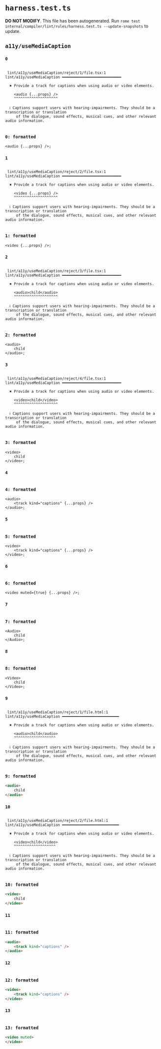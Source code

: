 # `harness.test.ts`

**DO NOT MODIFY**. This file has been autogenerated. Run `rome test internal/compiler/lint/rules/harness.test.ts --update-snapshots` to update.

## `a11y/useMediaCaption`

### `0`

```

 lint/a11y/useMediaCaption/reject/1/file.tsx:1 lint/a11y/useMediaCaption ━━━━━━━━━━━━━━━━━━━━━━━━━━━

  ✖ Provide a track for captions when using audio or video elements.

    <audio {...props} />
    ^^^^^^^^^^^^^^^^^^^^

  ℹ Captions support users with hearing-impairments. They should be a transcription or translation
     of the dialogue, sound effects, musical cues, and other relevant audio information.


```

### `0: formatted`

```tsx
<audio {...props} />;

```

### `1`

```

 lint/a11y/useMediaCaption/reject/2/file.tsx:1 lint/a11y/useMediaCaption ━━━━━━━━━━━━━━━━━━━━━━━━━━━

  ✖ Provide a track for captions when using audio or video elements.

    <video {...props} />
    ^^^^^^^^^^^^^^^^^^^^

  ℹ Captions support users with hearing-impairments. They should be a transcription or translation
     of the dialogue, sound effects, musical cues, and other relevant audio information.


```

### `1: formatted`

```tsx
<video {...props} />;

```

### `2`

```

 lint/a11y/useMediaCaption/reject/3/file.tsx:1 lint/a11y/useMediaCaption ━━━━━━━━━━━━━━━━━━━━━━━━━━━

  ✖ Provide a track for captions when using audio or video elements.

    <audio>child</audio>
    ^^^^^^^^^^^^^^^^^^^^

  ℹ Captions support users with hearing-impairments. They should be a transcription or translation
     of the dialogue, sound effects, musical cues, and other relevant audio information.


```

### `2: formatted`

```tsx
<audio>
	child
</audio>;

```

### `3`

```

 lint/a11y/useMediaCaption/reject/4/file.tsx:1 lint/a11y/useMediaCaption ━━━━━━━━━━━━━━━━━━━━━━━━━━━

  ✖ Provide a track for captions when using audio or video elements.

    <video>child</video>
    ^^^^^^^^^^^^^^^^^^^^

  ℹ Captions support users with hearing-impairments. They should be a transcription or translation
     of the dialogue, sound effects, musical cues, and other relevant audio information.


```

### `3: formatted`

```tsx
<video>
	child
</video>;

```

### `4`

```

```

### `4: formatted`

```tsx
<audio>
	<track kind="captions" {...props} />
</audio>;

```

### `5`

```

```

### `5: formatted`

```tsx
<video>
	<track kind="captions" {...props} />
</video>;

```

### `6`

```

```

### `6: formatted`

```tsx
<video muted={true} {...props} />;

```

### `7`

```

```

### `7: formatted`

```tsx
<Audio>
	child
</Audio>;

```

### `8`

```

```

### `8: formatted`

```tsx
<Video>
	child
</Video>;

```

### `9`

```

 lint/a11y/useMediaCaption/reject/1/file.html:1 lint/a11y/useMediaCaption ━━━━━━━━━━━━━━━━━━━━━━━━━━

  ✖ Provide a track for captions when using audio or video elements.

    <audio>child</audio>
    ^^^^^^^^^^^^^^^^^^^

  ℹ Captions support users with hearing-impairments. They should be a transcription or translation
     of the dialogue, sound effects, musical cues, and other relevant audio information.


```

### `9: formatted`

```html
<audio>
	child
</audio>

```

### `10`

```

 lint/a11y/useMediaCaption/reject/2/file.html:1 lint/a11y/useMediaCaption ━━━━━━━━━━━━━━━━━━━━━━━━━━

  ✖ Provide a track for captions when using audio or video elements.

    <video>child</video>
    ^^^^^^^^^^^^^^^^^^^

  ℹ Captions support users with hearing-impairments. They should be a transcription or translation
     of the dialogue, sound effects, musical cues, and other relevant audio information.


```

### `10: formatted`

```html
<video>
	child
</video>

```

### `11`

```

```

### `11: formatted`

```html
<audio>
	<track kind="captions" />
</audio>

```

### `12`

```

```

### `12: formatted`

```html
<video>
	<track kind="captions" />
</video>

```

### `13`

```

```

### `13: formatted`

```html
<video muted>
</video>

```
